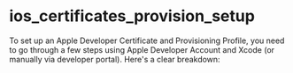 # ios_certificates_provision_setup
To set up an Apple Developer Certificate and Provisioning Profile, you need to go through a few steps using Apple Developer Account and Xcode (or manually via developer portal). Here's a clear breakdown:
